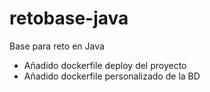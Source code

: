# retobase-java
Base para reto en Java

- Añadido dockerfile deploy del proyecto
- Añadido dockerfile personalizado de la BD
